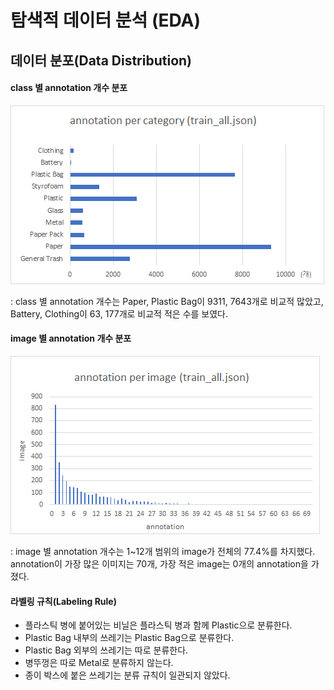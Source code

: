 # 탐색적 데이터 분석 (EDA)

## 데이터 분포(Data Distribution)

#### class 별 annotation 개수 분포

![sample](https://github.com/boostcampaitech2/semantic-segmentation-level2-cv-12/blob/master/Semantic_Segmenatation/EDA/images/annotation_per_category.png)

: class 별 annotation 개수는 Paper, Plastic Bag이 9311, 7643개로 비교적 많았고, Battery, Clothing이 63, 177개로 비교적 적은 수를 보였다.

#### image 별 annotation 개수 분포

![sample](https://github.com/boostcampaitech2/semantic-segmentation-level2-cv-12/blob/master/Semantic_Segmenatation/EDA/images/annotation_per_image.png)

: image 별 annotation 개수는 1~12개 범위의 image가 전체의 77.4%를 차지했다. annotation이 가장 많은 이미지는 70개, 가장 적은 image는 0개의 annotation을 가졌다.

#### 라벨링 규칙(Labeling Rule)
- 플라스틱 병에 붙어있는 비닐은 플라스틱 병과 함께 Plastic으로 분류한다.
- Plastic Bag 내부의 쓰레기는 Plastic Bag으로 분류한다.
- Plastic Bag 외부의 쓰레기는 따로 분류한다.
- 병뚜껑은 따로 Metal로 분류하지 않는다.
- 종이 박스에 붙은 쓰레기는 분류 규칙이 일관되지 않았다.